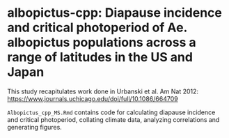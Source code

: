 # albopictus-cpp: Diapause incidence and critical photoperiod of Ae. albopictus populations across a range of latitudes in the US and Japan

This study recapitulates work done in Urbanski et al. Am Nat 2012: https://www.journals.uchicago.edu/doi/full/10.1086/664709

```Albopictus_cpp_MS.Rmd``` contains code for calculating diapause incidence and critical photoperiod, collating climate data, analyzing correlations and generating figures.
